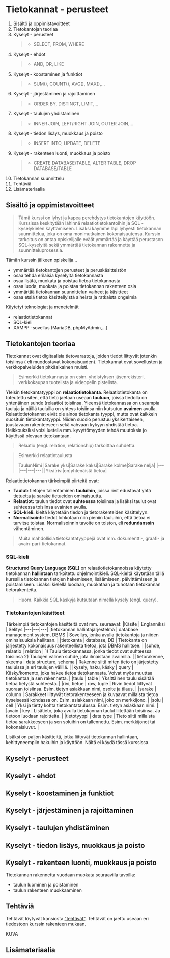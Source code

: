 # Tietokannat - perusteet
1. Sisältö ja oppimistavoitteet
2. Tietokantojan teoriaa
3. Kyselyt - perusteet
   >- SELECT, FROM, WHERE
5. Kyselyt - ehdot
   >- AND, OR, LIKE
6. Kyselyt - koostaminen ja funktiot
   >- SUM(), COUNT(), AVG(), MAX(),... 
7. Kyselyt - järjestäminen ja rajoittaminen
   >- ORDER BY, DISTINCT, LIMIT,...
8. Kyselyt - taulujen yhdistäminen
   >- INNER JOIN, LEFT/RIGHT JOIN, OUTER JOIN,...
9. Kyselyt - tiedon lisäys, muokkaus ja poisto
   >- INSERT INTO, UPDATE, DELETE
10. Kyselyt - rakenteen luonti, muokkaus ja poisto
    >- CREATE DATABASE/TABLE, ALTER TABLE, DROP DATABASE/TABLE
12. Tietokannan suunnittelu
13. Tehtäviä
14. Lisämateriaalia

## Sisältö ja oppimistavoitteet

>Tämä kurssi on lyhyt ja kapea perehdytys tietokantojen käyttöön. Kurssissa keskitytään lähinnä relaatiotietokantoihin ja SQL -kyselykielen käyttämiseen.
>Lisäksi käymme läpi lyhyesti tietokannan suunnittelua, joka on oma monimutkainen kokonaisuutensa.
>Kurssin tarkoitus on antaa opiskelijalle eväät ymmärtää ja käyttää perustason SQL-kyselyitä sekä ymmärtää tietokannan rakennetta ja suunnitteluprosessia.

Tämän kurssin jälkeen opiskelija...
- ymmärtää tietokantojen perusteet ja peruskäsitteistön
- osaa tehdä erilaisia kyselyitä tietokannasta
- osaa lisätä, muokata ja poistaa tietoa tietokannasta
- osaa luoda, muokata ja poistaa tietokannan rakenteen osia
- ymmärtää tietokannan suunnittelun vaiheet ja käsitteet
- osaa etsiä tietoa käsittellyistä aiheista ja ratkaista ongelmia

Käytetyt teknologiat ja menetelmät
- relaatiotietokannat
- SQL-kieli
- XAMPP -sovellus (MariaDB, phpMyAdmin,...)

## Tietokantojen teoriaa

Tietokannat ovat digitaalisia tietovarastoja, joiden tiedot liittyvät jotenkin toisiinsa ( eli muodostavat kokonaisuuden). 
Tietokannat ovat sovellusten ja verkkopalveluiden pitkäaikainen muisti.

> Esimerkki tietokannasta on esim. yhdistyksen jäsenrekisteri, verkkokaupan tuotelista ja videopelin pistelista.

Yleisin tietokantatyyppi on **relaatiotietokanta**. 
Relaatiotietokanta on toteutettu siten, että tieto jaetaan useaan **tauluun**, joissa tiedolla on yhtenäinen suhde (relaatio) toisiinsa. Yleensä tietokannassa on useampia tauluja ja näillä tauluilla on yhteys toisiinsa niin kutsutun **avaimen** avulla. Relaatiotietokannat eivät ole ainoa tietokanta tyyppi, mutta ovat kaikkein suosituin tietokantatyyppi. Niiden suosio perustuu yksikertaiseen, joustavaan rakenteeseen sekä vahvaan kykyyn yhdistää tietoa. Heikkouksiksi voisi luetella mm. kyvyttömyyden tehdä muutoksia jo käytössä olevaan tietokantaan.

> Relaatio (engl. relation, relationship) tarkoittaa suhdetta.

>Esimerkki relaatiotaulusta
>
>TaulunNimi
>|Sarake yksi|Sarake kaksi|Sarake kolme|Sarake neljä|
>|---|---|---|---|
>|Yksi|rivi|on|yhtenäistä tietoa|

Relaatiotietokannan tärkeimpiä piirteitä ovat:
- **Taulut:** tietojen tallentaminen **tauluihin**, joissa rivit edustavat yhtä tietuetta ja sarake tietueiden ominaisuutta.
- **Relaatiot:** taulun tiedot ovat **suhteessa** toisiinsa ja lisäksi taulut ovat suhteessa toisiinsa avainten avulla.
- **SQL-kieli:** kieltä käytetään tiedon ja tietorakenteiden käsittelyyn.
- **Normalisointi:** tiedot lohkotaan niin pieniin tauluihin, että tietoa ei tarvitse toistaa. Normalisoinnin tavoite on toiston, eli **redundanssin** vähentäminen.

> Muita mahdollisia tietokantatyyppejä ovat mm. dokumentti-, graafi- ja avain-pari-tietokannat.

### SQL-kieli

**Structured Query Language (SQL)** on relaatiotietokannoissa käytetty tietokannan **hallintaan** tarkoitettu ohjelmointikieli. SQL-kieltä käytetään tällä kurssilla tietokannan tietojen hakemiseen, lisäämiseen, päivittämiseen ja poistamiseen. Lisäksi kielellä luodaan, muokataan ja tuhotaan tietokannan tietorakenteita.

>Huom. Kaikkia SQL käskyjä kutsutaan nimellä kysely (engl. query). 

### Tietokantojen käsitteet

Tärkeimpiä tietokantojen käsitteitä ovat mm. seuraavat:
|Käsite | Englanniksi | Selitys
|---|---|---|
|tietokannan hallintajärjestelmä | database management system, DBMS | Sovellus, jonka avulla tietokantoja ja niiden ominaisuuksia hallitaan. |
|tietokanta | database, DB | Tietokanta on järjestetty kokonaisuus rakenteellista tietoa, jota DBMS hallitsee. |
|suhde, relaatio  | relation | 1) Taulu tietokannassa, jonka tiedot ovat suhteessa toisiinsa 2) Taulujen välinen suhde, jota ilmaistaan avaimilla. |
|tietorakenne, skeema  | data structure, schema | Rakenne siitä miten tieto on järjestetty tauluissa ja eri taulujen välillä. |
|kysely, haku, käsky  | query | Käsky/komento, joka hakee tietoa tietokannasta. Voivat myös muuttaa tietokantaa ja sen rakennetta. |
|taulu   | table | Yksittäinen taulu sisältää tietoa tietystä suhteesta. |
|rivi, tietue | row, tuple | Rivin tiedot liittyvät suoraan toisiinsa. Esim. tietyn asiakkaan nimi, osoite ja tilaus. |
|sarake  | column | Sarakkeet liittyvät tietorakenteeseen ja kuvaavat millaista tietoa kyseisessä kohdassa on. Esim. asiakkaan nimi, joko on merkkijono. |
|solu | cell | Yksi ja tietty kohta tietokantataulussa. Esim. tietyn asiakkaan nimi. |
|avain | key | Lisätieto, joka avulla tietokannan taulut liitettään toisiinsa. Ja tietoon luodaan rajoitteita. |
|tietotyyppi | data type | Tieto siitä millaista tietoa sarakkeeseen ja sen soluihin on tallennettu. Esim. merkkijonot tai kokonaisluvut. |

Lisäksi on paljon käsitteitä, jotka liittyvät tietokannan hallintaan, kehittyneempiin hakuihin ja käyttöön. Näitä ei käydä tässä kurssissa.

## Kyselyt - perusteet

## Kyselyt - ehdot

## Kyselyt - koostaminen ja funktiot

## Kyselyt - järjestäminen ja rajoittaminen

## Kyselyt - taulujen yhdistäminen

## Kyselyt - tiedon lisäys, muokkaus ja poisto

## Kyselyt - rakenteen luonti, muokkaus ja poisto

Tietokannan rakennetta vuodaan muokata seuraavilla tavoilla:
- taulun luominen ja poistaminen
- taulun rakenteen muokkaaminen


## Tehtäviä

Tehtävät löytyvät kansiosta ["tehtävät"](tehtävät/).
Tehtävät on jaettu useaan eri tiedostoon kurssin rakenteen mukaan.

KUVA

## Lisämateriaalia
